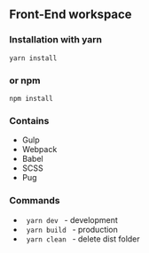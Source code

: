 ## Front-End workspace

### Installation with yarn
<code>yarn install</code>

### or npm
<code>npm install</code>

### Contains
* Gulp
* Webpack
* Babel
* SCSS
* Pug

### Commands
* <code> yarn dev </code> - development
* <code> yarn build </code> - production
* <code> yarn clean </code> - delete dist folder

